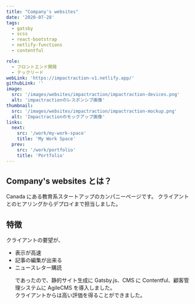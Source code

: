 ```yaml
---
title: "Company's websites"
date: '2020-07-28'
tags:
  - gatsby
  - scss
  - react-bootstrap
  - netlify-functions
  - contentful

role:
  - フロントエンド開発
  - テックリード
webLink: 'https://impactraction-v1.netlify.app/'
githubLink: ''
image:
  src: '/images/websites/impactraction/impactraction-devices.png'
  alt: 'impactractionのレスポンシブ画像'
thumbnail:
  src: '/images/websites/impactraction/impactraction-mockup.png'
  alt: 'Impactractionのモックアップ画像'
links:
  next:
    src: '/work/my-work-space'
    title: 'My Work Space'
  prev:
    src: '/work/portfolio'
    title: 'Portfolio'
---
```


## Company's websites とは？

Canada にある教育系スタートアップのカンパニーページです。
クライアントとのヒアリングからデプロイまで担当しました。

## 特徴

クライアントの要望が、

- 表示が高速
- 記事の編集が出来る
- ニュースレター購読
  <p></p>
  であったので、静的サイト生成に Gatsby.js、CMS に Contentful、顧客管理システムに AgileCMS を導入しました。<br/>
  クライアントからは高い評価を得ることができました。
